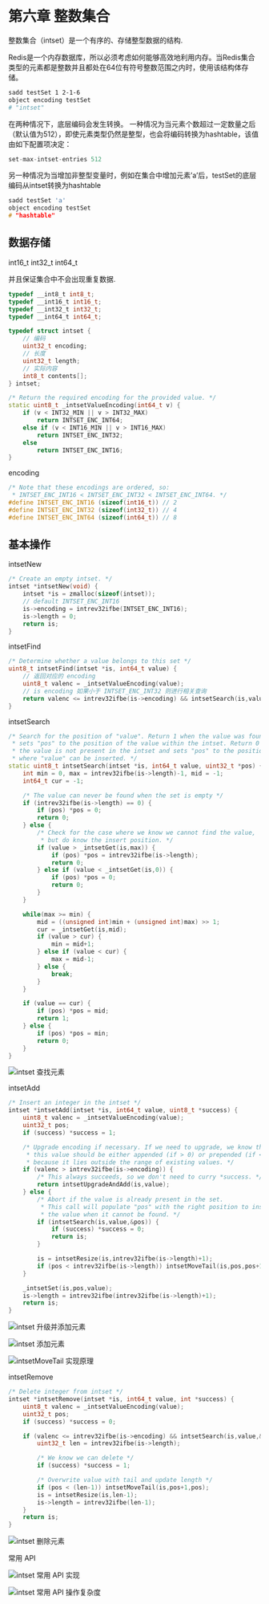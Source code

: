 # 第六章 整数集合

整数集合（intset）是一个有序的、存储整型数据的结构.

Redis是一个内存数据库，所以必须考虑如何能够高效地利用内存。当Redis集合类型的元素都是整数并且都处在64位有符号整数范围之内时，使用该结构体存储。

```bash
sadd testSet 1 2-1-6
object encoding testSet
# "intset"
```

在两种情况下，底层编码会发生转换。
一种情况为当元素个数超过一定数量之后（默认值为512），即使元素类型仍然是整型，也会将编码转换为hashtable，该值由如下配置项决定：

```cpp
set-max-intset-entries 512
```

另一种情况为当增加非整型变量时，例如在集合中增加元素’a’后，testSet的底层编码从intset转换为hashtable

```cpp
sadd testSet 'a'
object encoding testSet
# "hashtable"
```

## 数据存储

int16_t int32_t int64_t

并且保证集合中不会出现重复数据.

```cpp
typedef __int8_t int8_t;
typedef __int16_t int16_t;
typedef __int32_t int32_t;
typedef __int64_t int64_t;
```

```cpp
typedef struct intset {
    // 编码
    uint32_t encoding;
    // 长度
    uint32_t length;
    // 实际内容
    int8_t contents[];
} intset;
```

```cpp
/* Return the required encoding for the provided value. */
static uint8_t _intsetValueEncoding(int64_t v) {
    if (v < INT32_MIN || v > INT32_MAX)
        return INTSET_ENC_INT64;
    else if (v < INT16_MIN || v > INT16_MAX)
        return INTSET_ENC_INT32;
    else
        return INTSET_ENC_INT16;
}
```

encoding
```cpp
/* Note that these encodings are ordered, so:
 * INTSET_ENC_INT16 < INTSET_ENC_INT32 < INTSET_ENC_INT64. */
#define INTSET_ENC_INT16 (sizeof(int16_t)) // 2
#define INTSET_ENC_INT32 (sizeof(int32_t)) // 4
#define INTSET_ENC_INT64 (sizeof(int64_t)) // 8
```

## 基本操作

intsetNew
```cpp
/* Create an empty intset. */
intset *intsetNew(void) {
    intset *is = zmalloc(sizeof(intset));
    // default INTSET_ENC_INT16
    is->encoding = intrev32ifbe(INTSET_ENC_INT16);
    is->length = 0;
    return is;
}
```

intsetFind
```cpp
/* Determine whether a value belongs to this set */
uint8_t intsetFind(intset *is, int64_t value) {
    // 返回对应的 encoding
    uint8_t valenc = _intsetValueEncoding(value);
    // is encoding 如果小于 INTSET_ENC_INT32 则进行相关查询
    return valenc <= intrev32ifbe(is->encoding) && intsetSearch(is,value,NULL);
}
```

intsetSearch
```cpp
/* Search for the position of "value". Return 1 when the value was found and
 * sets "pos" to the position of the value within the intset. Return 0 when
 * the value is not present in the intset and sets "pos" to the position
 * where "value" can be inserted. */
static uint8_t intsetSearch(intset *is, int64_t value, uint32_t *pos) {
    int min = 0, max = intrev32ifbe(is->length)-1, mid = -1;
    int64_t cur = -1;

    /* The value can never be found when the set is empty */
    if (intrev32ifbe(is->length) == 0) {
        if (pos) *pos = 0;
        return 0;
    } else {
        /* Check for the case where we know we cannot find the value,
         * but do know the insert position. */
        if (value > _intsetGet(is,max)) {
            if (pos) *pos = intrev32ifbe(is->length);
            return 0;
        } else if (value < _intsetGet(is,0)) {
            if (pos) *pos = 0;
            return 0;
        }
    }

    while(max >= min) {
        mid = ((unsigned int)min + (unsigned int)max) >> 1;
        cur = _intsetGet(is,mid);
        if (value > cur) {
            min = mid+1;
        } else if (value < cur) {
            max = mid-1;
        } else {
            break;
        }
    }

    if (value == cur) {
        if (pos) *pos = mid;
        return 1;
    } else {
        if (pos) *pos = min;
        return 0;
    }
}
```

![intset 查找元素](https://shubuzuo.coding.net/p/image-host/d/image-host/git/raw/master/images/2022-07/2022-07-18/pic_1658122472694-4.png)  

intsetAdd
```cpp
/* Insert an integer in the intset */
intset *intsetAdd(intset *is, int64_t value, uint8_t *success) {
    uint8_t valenc = _intsetValueEncoding(value);
    uint32_t pos;
    if (success) *success = 1;

    /* Upgrade encoding if necessary. If we need to upgrade, we know that
     * this value should be either appended (if > 0) or prepended (if < 0),
     * because it lies outside the range of existing values. */
    if (valenc > intrev32ifbe(is->encoding)) {
        /* This always succeeds, so we don't need to curry *success. */
        return intsetUpgradeAndAdd(is,value);
    } else {
        /* Abort if the value is already present in the set.
         * This call will populate "pos" with the right position to insert
         * the value when it cannot be found. */
        if (intsetSearch(is,value,&pos)) {
            if (success) *success = 0;
            return is;
        }

        is = intsetResize(is,intrev32ifbe(is->length)+1);
        if (pos < intrev32ifbe(is->length)) intsetMoveTail(is,pos,pos+1);
    }

    _intsetSet(is,pos,value);
    is->length = intrev32ifbe(intrev32ifbe(is->length)+1);
    return is;
}
```

![intset 升级并添加元素](https://shubuzuo.coding.net/p/image-host/d/image-host/git/raw/master/images/2022-07/2022-07-18/pic_1658122534270-49.png)  

![intset 添加元素](https://shubuzuo.coding.net/p/image-host/d/image-host/git/raw/master/images/2022-07/2022-07-18/pic_1658122572332-27.png)  

![intsetMoveTail 实现原理](https://shubuzuo.coding.net/p/image-host/d/image-host/git/raw/master/images/2022-07/2022-07-18/pic_1658122599296-23.png)  

intsetRemove
```cpp
/* Delete integer from intset */
intset *intsetRemove(intset *is, int64_t value, int *success) {
    uint8_t valenc = _intsetValueEncoding(value);
    uint32_t pos;
    if (success) *success = 0;

    if (valenc <= intrev32ifbe(is->encoding) && intsetSearch(is,value,&pos)) {
        uint32_t len = intrev32ifbe(is->length);

        /* We know we can delete */
        if (success) *success = 1;

        /* Overwrite value with tail and update length */
        if (pos < (len-1)) intsetMoveTail(is,pos+1,pos);
        is = intsetResize(is,len-1);
        is->length = intrev32ifbe(len-1);
    }
    return is;
}
```

![intset 删除元素](https://shubuzuo.coding.net/p/image-host/d/image-host/git/raw/master/images/2022-07/2022-07-18/pic_1658122672248-41.png)  

常用 API

![intset 常用 API 实现](https://shubuzuo.coding.net/p/image-host/d/image-host/git/raw/master/images/2022-07/2022-07-18/pic_1658122709839-3.png)  

![intset 常用 API 操作复杂度](https://shubuzuo.coding.net/p/image-host/d/image-host/git/raw/master/images/2022-07/2022-07-18/pic_1658122747359-41.png)  





